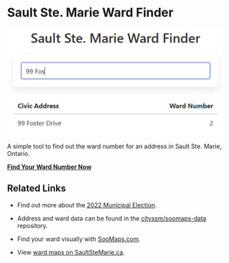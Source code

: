 # Sault Ste. Marie Ward Finder

![Sault Ste. Marie Ward Finder](image.png)

A simple tool to find out the ward number for an address in Sault Ste. Marie, Ontario.

**[Find Your Ward Number Now](https://cityssm.github.io/ward-finder/)**

## Related Links

-   Find out more about the [2022 Municipal Election](https://saultstemarie.ca/Government/City-Departments/Corporate-Services/City-Clerk/Municipal-Election.aspx).

-   Address and ward data can be found in the
    [cityssm/soomaps-data](https://github.com/cityssm/soomaps-data) repository.

-   Find your ward visually with [SooMaps.com](https://www.soomaps.com/).

-   View [ward maps on SaultSteMarie.ca](https://saultstemarie.ca/Government/City-Departments/Corporate-Services/City-Clerk/Ward-Boundaries.aspx).
